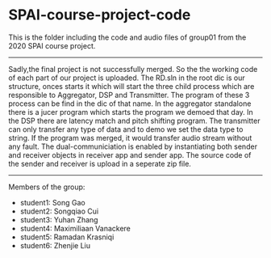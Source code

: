 # SPAI-course-project-code
This is the folder including the code and audio files of group01 from the 2020 SPAI course project.

------------



Sadly,the final project is not successfully merged. So the the working code of each part of our project is uploaded. 
The RD.sln in the root dic is our structure, onces starts it which will start the three child process which are responsible to Aggregator, DSP and Transmitter. The program of these 3 process can be find in the dic of that name. In the aggregator standalone there is a jucer program which starts the program we demoed that day. In the DSP there are latency match and pitch shifting program. The transmitter can only transfer any type of data and to demo we set the data type to string. If the program was merged, it would transfer audio stream without any fault. The dual-communiciation is enabled by instantiating both sender and receiver objects in receiver app and sender app. The source code of the sender and receiver is upload in a seperate zip file.  

------------

Members of the group:
- student1: Song Gao  
- student2: Songqiao Cui
- student3: Yuhan Zhang
- student4: Maximiliaan Vanackere
- student5: Ramadan Krasniqi
- student6: Zhenjie Liu
